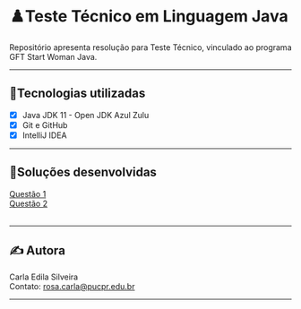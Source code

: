 # ♟️Teste Técnico em Linguagem Java 

<p align="justify">Repositório apresenta resolução para Teste Técnico, vinculado ao programa GFT Start Woman Java.</p>

---  

## 📌Tecnologias utilizadas

- [x] Java JDK 11 - Open JDK Azul Zulu 
- [x] Git e GitHub
- [X] IntelliJ IDEA

---  

## 🏁Soluções desenvolvidas

[Questão 1]()  
[Questão 2]()  
[]()  
[]()  

---  

## ✍️ Autora  

Carla Edila Silveira  
Contato: rosa.carla@pucpr.edu.br  

---
